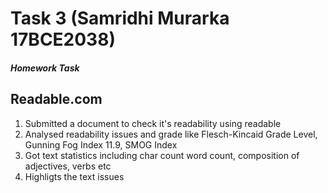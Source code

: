 # Task 3 (Samridhi Murarka 17BCE2038)
##### Homework Task

## Readable.com
  1. Submitted a document to check it's readability using readable
  2. Analysed readability issues and grade like Flesch-Kincaid	Grade	Level, Gunning	Fog	Index 11.9, SMOG	Index 
  3. Got text statistics including char count word count, composition of adjectives, verbs etc
  4. Highligts the text issues
  
